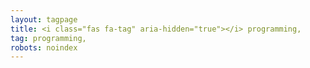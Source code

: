 ```yaml
---
layout: tagpage
title: <i class="fas fa-tag" aria-hidden="true"></i> programming,
tag: programming,
robots: noindex
---
```

